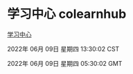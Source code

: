 # 学习中心 colearnhub
[学习中心](http://59.174.27.195:56308/colearnhub/)

2022年 06月 09日 星期四 13:30:02 CST

2022年 06月 09日 星期四 05:30:02 GMT
